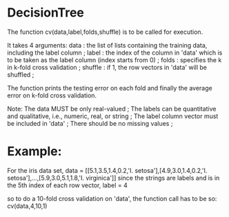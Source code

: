 DecisionTree
============

The function cv(data,label,folds,shuffle) is to be called for execution.

It takes 4 arguments:
  data : the list of lists containing the training data, including the label column ;
  label : the index of the column in 'data' which is to be taken as the label column (index starts from 0) ;
  folds : specifies the k in k-fold cross validation ;
  shuffle : if 1, the row vectors in 'data' will be shuffled ;

The function prints the testing error on each fold and finally the average error on k-fold cross validation.

Note:
  The data MUST be only real-valued ;
  The labels can be quantitative and qualitative, i.e., numeric, real, or string ;
  The label column vector must be included in 'data' ;
  There should be no missing values ;


Example:
=========
For the iris data set,
data = [[5.1,3.5,1.4,0.2,'I. setosa'],[4.9,3.0,1.4,0.2,'I. setosa'],...,[5.9,3.0,5.1,1.8,'I. virginica']]
since the strings are labels and is in the 5th index of each row vector, 
label = 4

so to do a 10-fold cross validation on 'data', the function call has to be so: cv(data,4,10,1)

